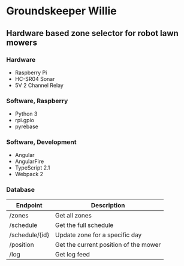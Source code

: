 # Groundskeeper Willie
## Hardware based zone selector for robot lawn mowers

### Hardware
* Raspberry Pi
* HC-SR04 Sonar
* 5V 2 Channel Relay

### Software, Raspberry
* Python 3
* rpi.gpio
* pyrebase

### Software, Development
* Angular
* AngularFire
* TypeScript 2.1
* Webpack 2

### Database

| Endpoint | Description |
| ------------- |-------------|
| /zones | Get all zones |
| /schedule | Get the full schedule |
| /schedule/{id} | Update zone for a specific day |
| /position | Get the current position of the mower |
| /log | Get log feed |